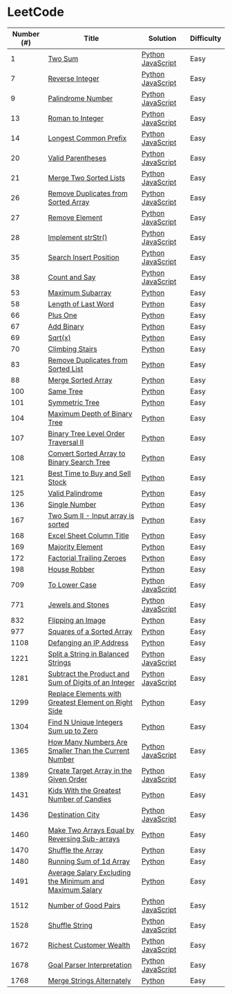 # LeetCode 

| Number (#)  | Title | Solution | Difficulty |
| ------------- | ------------- | ------------- | ------------- |
| 1  | [Two Sum](https://leetcode.com/problems/two-sum/)  | [Python](https://github.com/gianmillare/LeetCode/blob/master/python/easy/two_sum.py) [JavaScript](https://github.com/gianmillare/LeetCode/blob/master/javascript/easy/two_sum.js) | Easy |
| 7  | [Reverse Integer](https://leetcode.com/problems/reverse-integer/) | [Python](https://github.com/gianmillare/LeetCode/blob/master/python/easy/reverse_integer.py) [JavaScript](https://github.com/gianmillare/LeetCode/blob/master/javascript/easy/reverse_integer.js) | Easy |
| 9  | [Palindrome Number](https://leetcode.com/problems/palindrome-number/) | [Python](https://github.com/gianmillare/LeetCode/blob/master/python/easy/palindrome_number.py) [JavaScript](https://github.com/gianmillare/LeetCode/blob/master/javascript/easy/palindrome_number.js)| Easy |
| 13 | [Roman to Integer](https://leetcode.com/problems/roman-to-integer/) | [Python](https://github.com/gianmillare/LeetCode/blob/master/python/easy/roman_to_integer.py) [JavaScript](https://github.com/gianmillare/LeetCode/blob/master/javascript/easy/roman_to_integer.js) | Easy |
| 14 | [Longest Common Prefix](https://leetcode.com/problems/longest-common-prefix/) | [Python](https://github.com/gianmillare/LeetCode/blob/master/python/easy/longest_common_prefix.py) [JavaScript](https://github.com/gianmillare/LeetCode/blob/master/javascript/easy/longest_common_prefix.js) | Easy |
| 20 | [Valid Parentheses](https://leetcode.com/problems/valid-parentheses/) | [Python](https://github.com/gianmillare/LeetCode/blob/master/python/easy/valid_parentheses.py) [JavaScript](https://github.com/gianmillare/LeetCode/blob/master/javascript/easy/valid_parentheses.js) | Easy |
| 21 | [Merge Two Sorted Lists](https://leetcode.com/problems/merge-two-sorted-lists/) | [Python](https://github.com/gianmillare/LeetCode/blob/master/python/easy/merge_two_sorted_lists.py) [JavaScript](https://github.com/gianmillare/LeetCode/blob/master/javascript/easy/merge_two_sorted_lists.js) | Easy |
| 26 | [Remove Duplicates from Sorted Array](https://leetcode.com/problems/remove-duplicates-from-sorted-array/) | [Python](https://github.com/gianmillare/LeetCode/blob/master/python/easy/remove_duplicates_from_the_array.py) [JavaScript](https://github.com/gianmillare/LeetCode/blob/master/javascript/easy/remove_duplicates_from_sorted_array.js) | Easy |
| 27 | [Remove Element](https://leetcode.com/problems/remove-element/) | [Python](https://github.com/gianmillare/LeetCode/blob/master/python/easy/remove_element.py) [JavaScript](https://github.com/gianmillare/LeetCode/blob/master/javascript/easy/remove_element.js) | Easy |
| 28 | [Implement strStr()](https://leetcode.com/problems/implement-strstr/) | [Python](https://github.com/gianmillare/LeetCode/blob/master/python/easy/implement_strstr.py) [JavaScript](https://github.com/gianmillare/LeetCode/blob/master/javascript/easy/implement_strstr.js) | Easy |
| 35 | [Search Insert Position](https://leetcode.com/problems/search-insert-position/) | [Python](https://github.com/gianmillare/LeetCode/blob/master/python/easy/search_insert_position.py) [JavaScript](https://github.com/gianmillare/LeetCode/blob/master/javascript/easy/search_insert_position.js) | Easy |
| 38 | [Count and Say](https://leetcode.com/problems/count-and-say/) | [Python](https://github.com/gianmillare/LeetCode/blob/master/python/easy/count_and_say.py) [JavaScript](https://github.com/gianmillare/LeetCode/blob/master/javascript/easy/count_and_say.js) | Easy |
| 53 | [Maximum Subarray](https://leetcode.com/problems/maximum-subarray/) | [Python](https://github.com/gianmillare/LeetCode/blob/master/python/easy/maximum_subarray.py) | Easy |
| 58 | [Length of Last Word](https://leetcode.com/problems/length-of-last-word/) | [Python](https://github.com/gianmillare/LeetCode/blob/master/python/easy/length_of_last_word.py) | Easy |
| 66 | [Plus One](https://leetcode.com/problems/plus-one/) | [Python](https://github.com/gianmillare/LeetCode/blob/master/python/easy/plus_one.py) | Easy |
| 67 | [Add Binary](https://leetcode.com/problems/add-binary/) | [Python](https://github.com/gianmillare/LeetCode/blob/master/python/easy/add_binary.py) | Easy |
| 69 | [Sqrt(x)](https://leetcode.com/problems/sqrtx/) | [Python](https://github.com/gianmillare/LeetCode/blob/master/python/easy/sqrt_x.py) | Easy |
| 70 | [Climbing Stairs](https://leetcode.com/problems/climbing-stairs/) | [Python](https://github.com/gianmillare/LeetCode/blob/master/python/easy/climbing_stairs.py) | Easy |
| 83 | [Remove Duplicates from Sorted List](https://leetcode.com/problems/remove-duplicates-from-sorted-list/) | [Python](https://github.com/gianmillare/LeetCode/blob/master/python/easy/remove_duplicates_from_sorted_list.py) | Easy |
| 88 | [Merge Sorted Array](https://leetcode.com/problems/merge-sorted-array/) | [Python](https://github.com/gianmillare/LeetCode/blob/master/python/easy/merge_sorted_array.py) | Easy |
| 100 | [Same Tree](https://leetcode.com/problems/same-tree/) | [Python](https://github.com/gianmillare/LeetCode/blob/master/python/easy/same_tree.py) | Easy |
| 101 | [Symmetric Tree](https://leetcode.com/problems/symmetric-tree/) | [Python](https://github.com/gianmillare/LeetCode/blob/master/python/easy/symmetric_tree.py) | Easy |
| 104 | [Maximum Depth of Binary Tree](https://leetcode.com/problems/maximum-depth-of-binary-tree/) | [Python](https://github.com/gianmillare/LeetCode/blob/master/python/easy/maximum_depth_of_binary_tree.py) | Easy |
| 107 | [Binary Tree Level Order Traversal II](https://leetcode.com/problems/binary-tree-level-order-traversal-ii/) | [Python](https://github.com/gianmillare/LeetCode/blob/master/python/easy/binary_tree_level_order_traversal_II.py) | Easy |
| 108 | [Convert Sorted Array to Binary Search Tree](https://leetcode.com/problems/convert-sorted-array-to-binary-search-tree/) | [Python](https://github.com/gianmillare/LeetCode/blob/master/python/easy/convert_sorted_array_to_binary_search_tree.py) | Easy |
| 121 | [Best Time to Buy and Sell Stock](https://leetcode.com/problems/best-time-to-buy-and-sell-stock/) | [Python](https://github.com/gianmillare/LeetCode/blob/master/python/easy/best_time_to_buy_and_sell_stock.py) | Easy |
| 125 | [Valid Palindrome](https://leetcode.com/problems/valid-palindrome/) | [Python](https://github.com/gianmillare/LeetCode/blob/master/python/easy/valid_palindrome.py) | Easy |
| 136 | [Single Number](https://leetcode.com/problems/single-number/) | [Python](https://github.com/gianmillare/LeetCode/blob/master/python/easy/single_number.py) | Easy |
| 167 | [Two Sum II - Input array is sorted](https://leetcode.com/problems/two-sum-ii-input-array-is-sorted/) | [Python](https://github.com/gianmillare/LeetCode/blob/master/python/easy/two_sum_II_input_array_is_sorted.py) | Easy |
| 168 | [Excel Sheet Column Title](https://leetcode.com/problems/excel-sheet-column-title/) | [Python](https://github.com/gianmillare/LeetCode/blob/master/python/easy/excel_sheet_column_title.py) | Easy |
| 169 | [Majority Element](https://leetcode.com/problems/majority-element/) | [Python](https://github.com/gianmillare/LeetCode/blob/master/python/easy/majority_element.py) | Easy |
| 172 | [Factorial Trailing Zeroes](https://leetcode.com/problems/factorial-trailing-zeroes/) | [Python](https://github.com/gianmillare/LeetCode/blob/master/python/easy/factorial_trailing_zeroes.py) | Easy |
| 198 | [House Robber](https://leetcode.com/problems/house-robber/) | [Python](https://github.com/gianmillare/LeetCode/blob/master/python/easy/house_robber.py) | Easy |
| 709 | [To Lower Case](https://leetcode.com/problems/to-lower-case/) | [Python](https://github.com/gianmillare/LeetCode/blob/master/python/easy/to_lower_case.py) [JavaScript](https://github.com/gianmillare/LeetCode/blob/master/javascript/easy/to_lower_case.js) |Easy |
| 771 | [Jewels and Stones](https://leetcode.com/problems/jewels-and-stones/) | [Python](https://github.com/gianmillare/LeetCode/blob/master/python/easy/jewels_and_stones.py) [JavaScript](https://github.com/gianmillare/LeetCode/blob/master/javascript/easy/jewels_and_stones.js)| Easy |
| 832 | [Flipping an Image](https://leetcode.com/problems/flipping-an-image/) | [Python](https://github.com/gianmillare/LeetCode/blob/master/python/easy/flipping_an_image.py) | Easy |
| 977 | [Squares of a Sorted Array](https://leetcode.com/problems/squares-of-a-sorted-array/) | [Python](https://github.com/gianmillare/LeetCode/blob/master/python/easy/squares_of_a_sorted_array.py) | Easy |
| 1108 | [Defanging an IP Address](https://leetcode.com/problems/defanging-an-ip-address/) | [Python](https://github.com/gianmillare/LeetCode/blob/master/python/easy/defanging_an_ip_address.py) | Easy |
| 1221 | [Split a String in Balanced Strings](https://leetcode.com/problems/split-a-string-in-balanced-strings/) | [Python](https://github.com/gianmillare/LeetCode/blob/master/python/easy/split_a_string_in_balanced_strings.py) [JavaScript](https://github.com/gianmillare/LeetCode/blob/master/javascript/easy/split_a_string_in_balanced_strings.js) | Easy |
| 1281 | [Subtract the Product and Sum of Digits of an Integer](https://leetcode.com/problems/subtract-the-product-and-sum-of-digits-of-an-integer/) | [Python](https://github.com/gianmillare/LeetCode/blob/master/python/easy/subtract_the_product_and_sum.py) [JavaScript](https://github.com/gianmillare/LeetCode/blob/master/javascript/easy/subtract_the_product_and_sum.js) | Easy |
| 1299 | [Replace Elements with Greatest Element on Right Side](https://leetcode.com/problems/replace-elements-with-greatest-element-on-right-side/) | [Python](https://github.com/gianmillare/LeetCode/blob/master/python/easy/replace_elements_with_greatest_element_on_right_side.py) | Easy |
| 1304 | [Find N Unique Integers Sum up to Zero](https://leetcode.com/problems/find-n-unique-integers-sum-up-to-zero/) | [Python](https://github.com/gianmillare/LeetCode/blob/master/python/easy/find_n_unique_integers_sum_up_to_zero.py) | Easy |
| 1365 | [How Many Numbers Are Smaller Than the Current Number](https://leetcode.com/problems/how-many-numbers-are-smaller-than-the-current-number/) | [Python](https://github.com/gianmillare/LeetCode/blob/master/python/easy/how_many_numbers_are_smaller.py) [JavaScript](https://github.com/gianmillare/LeetCode/blob/master/javascript/easy/how_many_numbers_are_smaller.js) | Easy |
| 1389 | [Create Target Array in the Given Order](https://leetcode.com/problems/create-target-array-in-the-given-order/) | [Python](https://github.com/gianmillare/LeetCode/blob/master/python/easy/create_target_array_in_given_order.py) [JavaScript](https://github.com/gianmillare/LeetCode/blob/master/javascript/easy/create_target_array_in_given_order.js) | Easy |
| 1431 | [Kids With the Greatest Number of Candies](https://leetcode.com/problems/kids-with-the-greatest-number-of-candies/) | [Python](https://github.com/gianmillare/LeetCode/blob/master/python/easy/kids_with_greatest_number_of_candies.ipynb) | Easy |
| 1436 | [Destination City](https://leetcode.com/problems/destination-city/) | [Python](https://github.com/gianmillare/LeetCode/blob/master/python/easy/destination_city.py) [JavaScript](https://github.com/gianmillare/LeetCode/blob/master/javascript/easy/destination_city.js) | Easy |
| 1460 | [Make Two Arrays Equal by Reversing Sub-arrays](https://leetcode.com/problems/make-two-arrays-equal-by-reversing-sub-arrays/) | [Python](https://github.com/gianmillare/LeetCode/blob/master/python/easy/make_two_arrays_equal_by_reversing_sub_arrays.py) | Easy |
| 1470 | [Shuffle the Array](https://leetcode.com/problems/shuffle-the-array/) | [Python](https://github.com/gianmillare/LeetCode/blob/master/python/easy/shuffle_the_array.py) | Easy |
| 1480 | [Running Sum of 1d Array](https://leetcode.com/problems/running-sum-of-1d-array/) | [Python](https://github.com/gianmillare/LeetCode/blob/master/python/easy/running_sum_of_1d_array.py) | Easy |
| 1491 | [Average Salary Excluding the Minimum and Maximum Salary](https://leetcode.com/problems/average-salary-excluding-the-minimum-and-maximum-salary/) | [Python](https://github.com/gianmillare/LeetCode/blob/master/python/easy/average_salary_excluding_the_minimum_and_maximum_salary.py) | Easy |
| 1512 | [Number of Good Pairs](https://leetcode.com/problems/number-of-good-pairs/) | [Python](https://github.com/gianmillare/LeetCode/blob/master/python/easy/number_of_good_pairs.py) [JavaScript](https://github.com/gianmillare/LeetCode/blob/master/javascript/easy/number_of_good_pairs.js) | Easy |
| 1528 | [Shuffle String](https://leetcode.com/problems/shuffle-string/) | [Python](https://github.com/gianmillare/LeetCode/blob/master/python/easy/shuffle_string.py) [JavaScript](https://github.com/gianmillare/LeetCode/blob/master/javascript/easy/shuffle_string.js) | Easy |
| 1672 | [Richest Customer Wealth](https://leetcode.com/problems/richest-customer-wealth/) | [Python](https://github.com/gianmillare/LeetCode/blob/master/python/easy/richest_customer_wealth.py) [JavaScript](https://github.com/gianmillare/LeetCode/blob/master/javascript/easy/richest_customer_wealth.js) | Easy |
| 1678 | [Goal Parser Interpretation](https://leetcode.com/problems/goal-parser-interpretation/) | [Python](https://github.com/gianmillare/LeetCode/blob/master/python/easy/goal_parser_interpretation.py) [JavaScript](https://github.com/gianmillare/LeetCode/blob/master/javascript/easy/goal_parser_interpretation.js) | Easy |
| 1768 | [Merge Strings Alternately](https://leetcode.com/problems/merge-strings-alternately/) | [Python](https://github.com/gianmillare/LeetCode/blob/master/python/easy/merge_strings_alternately.py) | Easy |
